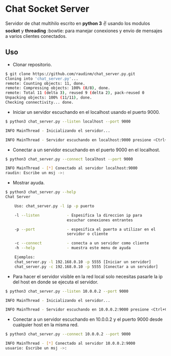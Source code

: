Chat Socket Server
==================

Servidor de chat multihilo escrito en **python 3** :v: usando los modulos **socket** y **threading** :bowtie: para manejar conexiones y envio de mensajes a varios clientes conectados.

## Uso

- Clonar repositorio.

```bash
$ git clone https://github.com/raudinm/chat_server.py.git
Cloning into 'chat_server.py'...
remote: Counting objects: 11, done.
remote: Compressing objects: 100% (8/8), done.
remote: Total 11 (delta 3), reused 9 (delta 2), pack-reused 0
Unpacking objects: 100% (11/11), done.
Checking connectivity... done.
```

- Iniciar un servidor escuchando en el localhost usando el puerto 9000.

```bash
$ python3 chat_server.py --listen localhost --port 9000

INFO MainThread - Inicializando el servidor...

INFO MainThread - Servidor escuchando en localhost:9000 presione <Ctrl+C> para detenerlo
```

- Conectar a un servidor escuchando en el puerto 9000 en el localhost.

```bash
$ python3 chat_server.py --connect localhost --port 9000

INFO MainThread - [*] Conectado al servidor localhost:9000
raudin: Escribe un msj ->:
```

- Mostrar ayuda.

```bash
$ python3 chat_server.py --help
Chat Server

    Uso: chat_server.py -l ip -p puerto

    -l --listen            - Espesifica la direccion ip para
                           escuchar conexiones entrantes

    -p --port              - espesifica el puerto a utilizar en el
                           servidor o cliente

    -c --connect           - conecta a un servidor como cliente
    -h --help              - muestra este menu de ayuda

    Ejemplos:
    chat_server.py -l 192.168.0.10 -p 5555 [Iniciar un servidor]
    chat_server.py -c 192.168.0.10 -p 5555 [Conectar a un servidor]
```

- Para hacer el servidor visible en la red local solo necesitas pasarle la ip del host en donde se ejecuta el servidor.

```bash
$ python3 chat_server.py --listen 10.0.0.2 --port 9000

INFO MainThread - Inicializando el servidor...

INFO MainThread - Servidor escuchando en 10.0.0.2:9000 presione <Ctrl+C> para detenerlo
```

- Conectar a un servidor escuchando en 10.0.0.2 y el puerto 9000 desde cualquier host en la misma red.

```bash
$ python3 chat_server.py --connect 10.0.0.2 --port 9000

INFO MainThread - [*] Conectado al servidor 10.0.0.2:9000
usuario: Escribe un msj ->:
```
